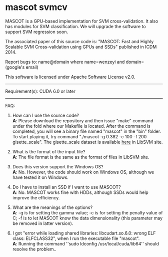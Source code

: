 mascot svmcv
======
MASCOT is a GPU-based implementation for SVM cross-validation. It also has modules for SVM classification. We will upgrade the software to support SVM regression soon.

The associated paper of this source code is: "MASCOT: Fast and Highly Scalable SVM Cross-validation using GPUs and SSDs" published in ICDM 2014.

Report bugs to: name@domain where name=wenzeyi and domain=(google's email)

This software is licensed under Apache Software License v2.0.

---------
Requirement(s):
CUDA 6.0 or later

---------
FAQ:

1. How can I use the source code?<br>
<b>A</b>: Please download the repository and then issue "make" command under the fold where our Makefile is located. After the command is completed, you will see a binary file named "mascot" in the "bin" folder. To start playing it, try command "./mascot -g 0.382 -c 100 -f 200 gisette_scale". The gisette_scale dataset is available <a href="http://www.csie.ntu.edu.tw/~cjlin/libsvmtools/datasets/binary.html#gisette">here</a> in LibSVM site.

2. What is the format of the input file?<br>
<b>A</b>: The file format is the same as the format of files in LibSVM site.

3. Does this version support the Windows OS?<br>
<b>A</b>: No. However, the code should work on Windows OS, although we have tested it on Windows.

4. Do I have to install an SSD if I want to use MASCOT?<br>
<b>A</b>: No. MASCOT works fine with HDDs, although SSDs would help improve the efficiency.

5. What are the meanings of the options?<br>
<b>A</b>: -g is for setting the gamma value; -c is for setting the penalty value of C; -f is to let MASCOT know the data dimensionality (this parameter may be removed in latter version).

6. I got "error while loading shared libraries: libcudart.so.6.0: wrong ELF class: ELFCLASS32", when I run the executable file "mascot".<br>
<b>A</b>: Running the command ''sudo ldconfig /usr/local/cuda/lib64'' should resolve the problem..
